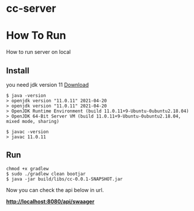 # cc-server
# How To Run
How to run server on local 

## Install
you need jdk version 11 [Download](https://www.oracle.com/kr/java/technologies/javase-jdk11-downloads.html)
```
$ java -version
> openjdk version "11.0.11" 2021-04-20
> openjdk version "11.0.11" 2021-04-20
> OpenJDK Runtime Environment (build 11.0.11+9-Ubuntu-0ubuntu2.18.04)
> OpenJDK 64-Bit Server VM (build 11.0.11+9-Ubuntu-0ubuntu2.18.04, mixed mode, sharing)

$ javac -version
> javac 11.0.11
```
## Run
```
chmod +x gradlew
$ sudo ./gradlew clean bootjar
$ java -jar build/libs/cc-0.0.1-SNAPSHOT.jar
```
Now you can check the api below in url.

**[http://localhost:8080/api/swaager](localhost:8080/api/swaager)**